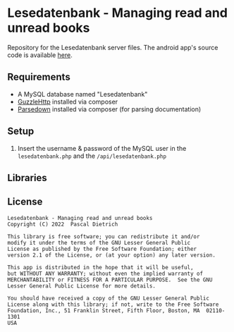 # Lesedatenbank - Managing read and unread books
Repository for the Lesedatenbank server files. The android app's source code is available [here](https://github.com/Cameo007/Lesedatenbank-app/).

## Requirements
- A MySQL database named "Lesedatenbank"
- [GuzzleHttp](https://github.com/guzzle/guzzle) installed via composer
- [Parsedown](https://github.com/erusev/parsedown) installed via composer (for parsing documentation)

## Setup
1. Insert the username & password of the MySQL user in the `lesedatenbank.php` and the `/api/lesedatenbank.php`

## Libraries
  
## License
```
Lesedatenbank - Managing read and unread books
Copyright (C) 2022  Pascal Dietrich

This library is free software; you can redistribute it and/or
modify it under the terms of the GNU Lesser General Public
License as published by the Free Software Foundation; either
version 2.1 of the License, or (at your option) any later version.

This app is distributed in the hope that it will be useful,
but WITHOUT ANY WARRANTY; without even the implied warranty of
MERCHANTABILITY or FITNESS FOR A PARTICULAR PURPOSE.  See the GNU
Lesser General Public License for more details.

You should have received a copy of the GNU Lesser General Public
License along with this library; if not, write to the Free Software
Foundation, Inc., 51 Franklin Street, Fifth Floor, Boston, MA  02110-1301
USA
```
